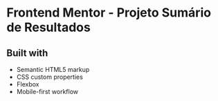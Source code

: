 # Frontend Mentor - Projeto Sumário de Resultados

## Built with

- Semantic HTML5 markup
- CSS custom properties
- Flexbox
- Mobile-first workflow